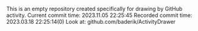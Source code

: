This is an empty repository created specifically for drawing by GitHub activity.
Current commit time: 2023.11.05 22:25:45
Recorded commit time: 2023.03.18 22:25:14(0)
Look at: github.com/baderik/ActivityDrawer

